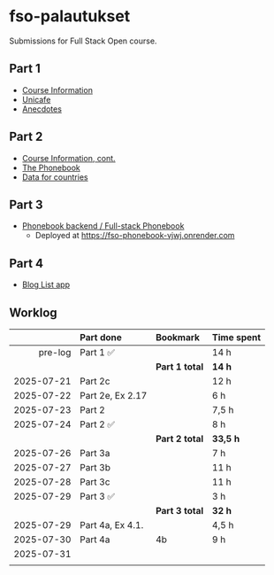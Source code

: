 # fso-palautukset
Submissions for Full Stack Open course.

## Part 1
- [Course Information](osa1/courseinfo)
- [Unicafe](osa1/unicafe)
- [Anecdotes](osa1/anecdotes)

## Part 2
- [Course Information, cont.](osa2/courseinfo)
- [The Phonebook](osa2/phonebook)
- [Data for countries](osa2/countries/)

## Part 3
- [Phonebook backend / Full-stack Phonebook](osa3/phonebook)
    - Deployed at https://fso-phonebook-vjwj.onrender.com

## Part 4
- [Blog List app](osa4/bloglist)

## Worklog
|         | Part done  | Bookmark | Time spent |
|--------:|:-----------|:---------|:-----------|
|pre-log|Part 1 ✅||14 h|
|||**Part 1 total**|**14 h**|
|2025-07-21|Part 2c||12 h|
|2025-07-22|Part 2e, Ex 2.17||6 h|
|2025-07-23|Part 2||7,5 h|
|2025-07-24|Part 2 ✅||8 h|
|||**Part 2 total**|**33,5 h**|
|2025-07-26|Part 3a||7 h|
|2025-07-27|Part 3b||11 h|
|2025-07-28|Part 3c||11 h|
|2025-07-29|Part 3 ✅||3 h|
|||**Part 3 total**|**32 h**|
|2025-07-29|Part 4a, Ex 4.1.||4,5 h|
|2025-07-30|Part 4a|4b|9 h|
|2025-07-31||||
|||||

